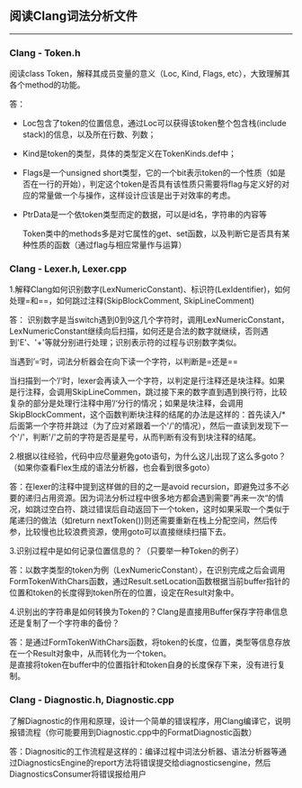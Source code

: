 ## 阅读Clang词法分析文件
-------

### Clang - Token.h
阅读class Token，解释其成员变量的意义（Loc, Kind, Flags, etc），大致理解其各个method的功能。
   
答：      

* Loc包含了token的位置信息，通过Loc可以获得该token整个包含栈(include stack)的信息，以及所在行数、列数；   
* Kind是token的类型，具体的类型定义在TokenKinds.def中；  
* Flags是一个unsigned short类型，它的一个bit表示token的一个性质（如是否在一行的开始），判定这个token是否具有该性质只需要将flag与定义好的对应的常量做一个与操作，这样设计应该是出于对效率的考虑。
* PtrData是一个依token类型而定的数据，可以是id名，字符串的内容等

    Token类中的methods多是对它属性的get、set函数，以及判断它是否具有某种性质的函数（通过flag与相应常量作与运算）

    
### Clang - Lexer.h, Lexer.cpp 

1.解释Clang如何识别数字(LexNumericConstant)、标识符(LexIdentifier)，如何处理=和==，如何跳过注释(SkipBlockComment, SkipLineComment)

答： 识别数字是当switch遇到0到9这几个字符时，调用LexNumericConstant，LexNumericConstant继续向后扫描，如何还是合法的数字就继续，否则遇到'E'、'+'等就分别进行处理；识别表示符的过程与识别数字类似。    

当遇到’=‘时，词法分析器会在向下读一个字符，以判断是=还是==    

当扫描到一个’/‘时，lexer会再读入一个字符，以判定是行注释还是块注释。如果是行注释，会调用SkipLineCommen，跳过接下来的数字直到遇到换行符，比较复杂的部分是处理行注释中用’/‘分行的情况；如果是块注释，会调用SkipBlockComment，这个函数判断块注释的结尾的办法是这样的：首先读入/*后面第一个字符并跳过（为了应对紧跟着一个'/'的情况），然后一直读到发现下一个'/'，判断'/'之前的字符是否是星号，从而判断有没有到块注释的结尾。  


2.根据以往经验，代码中应尽量避免goto语句，为什么这儿出现了这么多goto？（如果你查看Flex生成的语法分析器，也会看到很多goto）

答：在lexer的注释中提到这样做的目的之一是avoid recursion，即避免过多不必要的递归占用资源。因为词法分析过程中很多地方都会遇到需要”再来一次“的情况，如跳过空白符、跳过错误后自动返回下一个token，这时如果采取一个类似于尾递归的做法（如return nextToken())则还需要重新在栈上分配空间，然后传参，比较慢也比较浪费资源，使用goto可以直接继续扫描下去。  

3.识别过程中是如何记录位置信息的？（只要举一种Token的例子）

答：以数字类型的token为例（LexNumericConstant），在识别完成之后会调用FormTokenWithChars函数，通过Result.setLocation函数根据当前buffer指针的位置和token的长度得到token所在的位置，设定在Result对象中。

4.识别出的字符串是如何转换为Token的？Clang是直接用Buffer保存字符串信息还是复制了一个字符串的备份？

答：是通过FormTokenWithChars函数，将token的长度，位置，类型等信息存放在一个Result对象中，从而转化为一个token。    
是直接将token在buffer中的位置指针和token自身的长度保存下来，没有进行复制。

### Clang - Diagnostic.h, Diagnostic.cpp 

了解Diagnostic的作用和原理，设计一个简单的错误程序，用Clang编译它，说明报错流程（你可能要用到Diagnostic.cpp中的FormatDiagnostic函数）

答：Diagnositic的工作流程是这样的：编译过程中词法分析器、语法分析器等通过DiagnosticsEngine的report方法将错误提交给diagnosticsengine，然后DiagnosticsConsumer将错误报给用户
